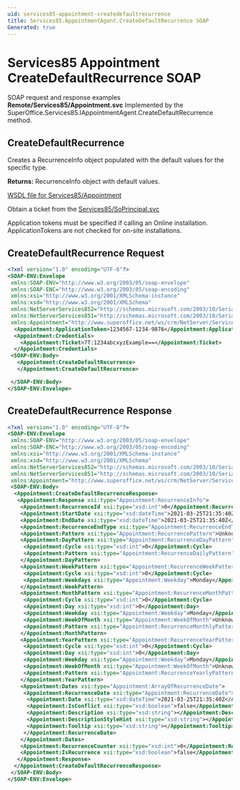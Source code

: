 ```yaml
---
uid: services85-appointment-createdefaultrecurrence
title: Services85.AppointmentAgent.CreateDefaultRecurrence SOAP
Generated: true
---
```


# Services85 Appointment CreateDefaultRecurrence SOAP

SOAP request and response examples **Remote/Services85/Appointment.svc**
Implemented by the <see cref="M:SuperOffice.Services85.IAppointmentAgent.CreateDefaultRecurrence">SuperOffice.Services85.IAppointmentAgent.CreateDefaultRecurrence</see> method.

## CreateDefaultRecurrence

Creates a RecurrenceInfo object populated with the default values for the specific type.


**Returns:** RecurrenceInfo object with default values.


[WSDL file for Services85/Appointment](../Services85-Appointment.md)

Obtain a ticket from the [Services85/SoPrincipal.svc](../SoPrincipal/index.md)

Application tokens must be specified if calling an Online installation. ApplicationTokens are not checked for on-site installations.

## CreateDefaultRecurrence Request

```xml
<?xml version="1.0" encoding="UTF-8"?>
<SOAP-ENV:Envelope
 xmlns:SOAP-ENV="http://www.w3.org/2003/05/soap-envelope"
 xmlns:SOAP-ENC="http://www.w3.org/2003/05/soap-encoding"
 xmlns:xsi="http://www.w3.org/2001/XMLSchema-instance"
 xmlns:xsd="http://www.w3.org/2001/XMLSchema"
 xmlns:NetServerServices852="http://schemas.microsoft.com/2003/10/Serialization/Arrays"
 xmlns:NetServerServices851="http://schemas.microsoft.com/2003/10/Serialization/"
 xmlns:Appointment="http://www.superoffice.net/ws/crm/NetServer/Services85">
  <Appointment:ApplicationToken>1234567-1234-9876</Appointment:ApplicationToken>
  <Appointment:Credentials>
    <Appointment:Ticket>7T:1234abcxyzExample==</Appointment:Ticket>
  </Appointment:Credentials>
 <SOAP-ENV:Body>
   <Appointment:CreateDefaultRecurrence>
   </Appointment:CreateDefaultRecurrence>

 </SOAP-ENV:Body>
</SOAP-ENV:Envelope>

```


## CreateDefaultRecurrence Response

```xml
<?xml version="1.0" encoding="UTF-8"?>
<SOAP-ENV:Envelope
 xmlns:SOAP-ENV="http://www.w3.org/2003/05/soap-envelope"
 xmlns:SOAP-ENC="http://www.w3.org/2003/05/soap-encoding"
 xmlns:xsi="http://www.w3.org/2001/XMLSchema-instance"
 xmlns:xsd="http://www.w3.org/2001/XMLSchema"
 xmlns:NetServerServices852="http://schemas.microsoft.com/2003/10/Serialization/Arrays"
 xmlns:NetServerServices851="http://schemas.microsoft.com/2003/10/Serialization/"
 xmlns:Appointment="http://www.superoffice.net/ws/crm/NetServer/Services85">
 <SOAP-ENV:Body>
  <Appointment:CreateDefaultRecurrenceResponse>
   <Appointment:Response xsi:type="Appointment:RecurrenceInfo">
    <Appointment:RecurrenceId xsi:type="xsd:int">0</Appointment:RecurrenceId>
    <Appointment:StartDate xsi:type="xsd:dateTime">2021-03-25T21:35:40Z</Appointment:StartDate>
    <Appointment:EndDate xsi:type="xsd:dateTime">2021-03-25T21:35:40Z</Appointment:EndDate>
    <Appointment:RecurrenceEndType xsi:type="Appointment:RecurrenceEndType">Unknown</Appointment:RecurrenceEndType>
    <Appointment:Pattern xsi:type="Appointment:RecurrencePattern">Unknown</Appointment:Pattern>
    <Appointment:DayPattern xsi:type="Appointment:RecurrenceDayPattern">
     <Appointment:Cycle xsi:type="xsd:int">0</Appointment:Cycle>
     <Appointment:Pattern xsi:type="Appointment:RecurrenceDailyPattern">Unknown</Appointment:Pattern>
    </Appointment:DayPattern>
    <Appointment:WeekPattern xsi:type="Appointment:RecurrenceWeekPattern">
     <Appointment:Cycle xsi:type="xsd:int">0</Appointment:Cycle>
     <Appointment:Weekdays xsi:type="Appointment:Weekday">Monday</Appointment:Weekdays>
    </Appointment:WeekPattern>
    <Appointment:MonthPattern xsi:type="Appointment:RecurrenceMonthPattern">
     <Appointment:Cycle xsi:type="xsd:int">0</Appointment:Cycle>
     <Appointment:Day xsi:type="xsd:int">0</Appointment:Day>
     <Appointment:Weekday xsi:type="Appointment:Weekday">Monday</Appointment:Weekday>
     <Appointment:WeekOfMonth xsi:type="Appointment:WeekOfMonth">Unknown</Appointment:WeekOfMonth>
     <Appointment:Pattern xsi:type="Appointment:RecurrenceMonthlyPattern">Unknown</Appointment:Pattern>
    </Appointment:MonthPattern>
    <Appointment:YearPattern xsi:type="Appointment:RecurrenceYearPattern">
     <Appointment:Cycle xsi:type="xsd:int">0</Appointment:Cycle>
     <Appointment:Day xsi:type="xsd:int">0</Appointment:Day>
     <Appointment:Weekday xsi:type="Appointment:Weekday">Monday</Appointment:Weekday>
     <Appointment:WeekOfMonth xsi:type="Appointment:WeekOfMonth">Unknown</Appointment:WeekOfMonth>
     <Appointment:Pattern xsi:type="Appointment:RecurrenceYearlyPattern">Unknown</Appointment:Pattern>
    </Appointment:YearPattern>
    <Appointment:Dates xsi:type="Appointment:ArrayOfRecurrenceDate">
     <Appointment:RecurrenceDate xsi:type="Appointment:RecurrenceDate">
      <Appointment:Date xsi:type="xsd:dateTime">2021-03-25T21:35:40Z</Appointment:Date>
      <Appointment:IsConflict xsi:type="xsd:boolean">false</Appointment:IsConflict>
      <Appointment:Description xsi:type="xsd:string"></Appointment:Description>
      <Appointment:DescriptionStyleHint xsi:type="xsd:string"></Appointment:DescriptionStyleHint>
      <Appointment:Tooltip xsi:type="xsd:string"></Appointment:Tooltip>
     </Appointment:RecurrenceDate>
    </Appointment:Dates>
    <Appointment:RecurrenceCounter xsi:type="xsd:int">0</Appointment:RecurrenceCounter>
    <Appointment:IsRecurrence xsi:type="xsd:boolean">false</Appointment:IsRecurrence>
   </Appointment:Response>
  </Appointment:CreateDefaultRecurrenceResponse>
 </SOAP-ENV:Body>
</SOAP-ENV:Envelope>

```

